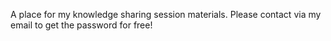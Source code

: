 A place for my knowledge sharing session materials. Please contact via my email to get the password for free!
